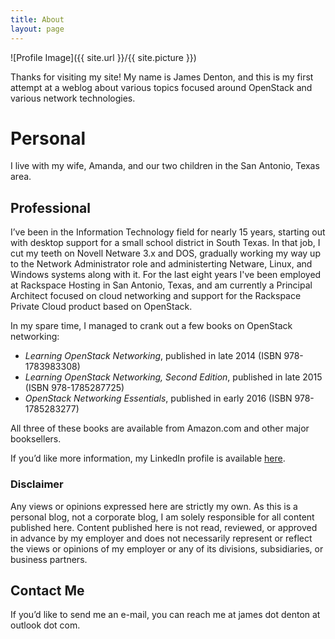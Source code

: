 ```yaml
---
title: About
layout: page
---
```

![Profile Image]({{ site.url }}/{{ site.picture }})

Thanks for visiting my site! My name is James Denton, and this is my first attempt at a weblog about various topics focused around OpenStack and various network technologies.

# Personal 

I live with my wife, Amanda, and our two children in the San Antonio, Texas area. 

## Professional 

I’ve been in the Information Technology field for nearly 15 years, starting out with desktop support for a small school district in South Texas. In that job, I cut my teeth on Novell Netware 3.x and DOS, gradually working my way up to the Network Administrator role and administerting Netware, Linux, and Windows systems along with it. For the last eight years I've been employed at Rackspace Hosting in San Antonio, Texas, and am currently a Principal Architect focused on cloud networking and support for the Rackspace Private Cloud product based on OpenStack.

In my spare time, I managed to crank out a few books on OpenStack networking:

- _Learning OpenStack Networking_, published in late 2014 (ISBN 978-1783983308)
- _Learning OpenStack Networking, Second Edition_, published in late 2015 (ISBN 978-1785287725)
- _OpenStack Networking Essentials_, published in early 2016 (ISBN 978-1785283277)
  
All three of these books are available from Amazon.com and other major booksellers.

If you’d like more information, my LinkedIn profile is available [here](https://www.linkedin.com/in/jamesmdenton).

### Disclaimer

Any views or opinions expressed here are strictly my own. As this is a personal blog, not a corporate blog, I am solely responsible for all content published here. Content published here is not read, reviewed, or approved in advance by my employer and does not necessarily represent or reflect the views or opinions of my employer or any of its divisions, subsidiaries, or business partners.

## Contact Me

If you’d like to send me an e-mail, you can reach me at james dot denton at outlook dot com.
